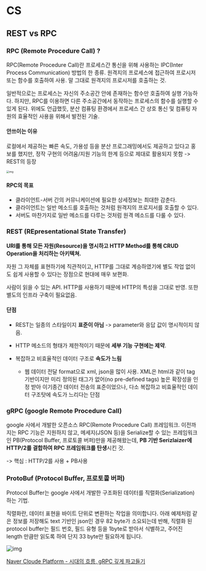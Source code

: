 # CS


## REST vs RPC

### RPC (Remote Procedure Call) ?
RPC(Remote Procedure Call)란 프로세스간 통신을 위해 사용하는 IPC(Inter Process Communication) 방법의 한 종류. 원격지의 프로세스에 접근하여 프로시저 또는 함수를 호출하여 사용. 말 그대로 원격지의 프로시저를 호출하는 것.

일반적으로는 프로세스는 자신의 주소공간 안에 존재하는 함수만 호출하여 실행 가능하다. 하지만, RPC를 이용하면 다른 주소공간에서 동작하는 프로세스의 함수를 실행할 수 있게 된다. 위에도 언급했듯, 분산 컴퓨팅 환경에서 프로세스 간 상호 통신 및 컴퓨팅 자원의 효율적인 사용을 위해서 발전된 기술.

#### 안쓰이는 이유

로컬에서 제공하는 빠른 속도, 가용성 등을 분산 프로그래밍에서도 제공하고 있다고 홍보를 했지만, 정작 구현의 어려움/지원 기능의 한계 등으로 제대로 활용되지 못함 -> REST의 등장

<img src="https://media.vlpt.us/images/jakeseo_me/post/16327fcc-4da1-4a4b-8dbc-b5b84a933900/image.png" alt="img" style="zoom:45%;" />

#### RPC의 목표

- 클라이언트-서버 간의 커뮤니케이션에 필요한 상세정보는 최대한 감춘다.
- 클라이언트는 일반 메소드를 호출하는 것처럼 원격지의 프로지서를 호출할 수 있다.
- 서버도 마찬가지로 일반 메소드를 다루는 것처럼 원격 메소드를 다룰 수 있다.



###  REST (REpresentational State Transfer)

**URI를 통해 모든 자원(Resource)을 명시하고 HTTP Method를 통해 CRUD Operation을 처리하는 아키텍쳐.**

자원 그 자체를 표현하기에 직관적이고, HTTP를 그대로 계승하였기에 별도 작업 없이도 쉽게 사용할 수 있다는 장점으로 현대에 매우 보편화. 

사람이 읽을 수 있는 API. HTTP를 사용하기 때문에 HTTP의 특성을 그대로 반영. 또한 별도의 인프라 구축이 필요없음.

#### 단점

- REST는 일종의 스타일이지 **표준이 아님** -> parameter와 응답 값이 명시적이지 않음. 
- HTTP 메소드의 형태가 제한적이기 때문에 **세부 기능 구현에는 제약**.

- 복잡하고 비효율적인 데이터 구조로 **속도가 느림**
  - 웹 데이터 전달 format으로 xml, json을 많이 사용. XML은 html과 같이 tag 기반이지만 미리 정의된 태그가 없어(no pre-defined tags) 높은 확장성을 인정 받아 이기종간 데이터 전송의 표준이었으나, 다소 복잡하고 비효율적인 데이터 구조탓에 속도가 느리다는 단점



### gRPC (google Remote Procedure Call)

google 사에서 개발한 오픈소스 RPC(Remote Procedure Call) 프레임워크. 이전까지는 RPC 기능은 지원하지 않고, 메세지(JSON 등)을 Serialize할 수 있는 프레임워크인 PB(Protocol Buffer, 프로토콜 버퍼)만을 제공해왔는데, **PB 기반 Serizlaizer에 HTTP/2를 결합하여 RPC 프레임워크를 탄생**시킨 것.

-> 핵심 : HTTP/2를 사용 + PB사용



### ProtoBuf (Protocol Buffer, 프로토콜 버퍼)

Protocol Buffer는 google 사에서 개발한 구조화된 데이터를 직렬화(Serialization)하는 기법.

직렬화란, 데이터 표현을 바이트 단위로 변환하는 작업을 의미합니다. 아래 예제처럼 같은 정보를 저장해도 text 기반인 json인 경우 82 byte가 소요되는데 반해, 직렬화 된 protocol buffer는 필드 번호, 필드 유형 등을 1byte로 받아서 식별하고, 주어진 length 만큼만 읽도록 하여 단지 33 byte만 필요하게 됩니다.

![img](https://miro.medium.com/max/1400/0*EqWBu3VDbav3svJk)



[Naver Cloude Platform - 시대의 흐름, gRPC 깊게 파고들기](https://medium.com/naver-cloud-platform/nbp-%EA%B8%B0%EC%88%A0-%EA%B2%BD%ED%97%98-%EC%8B%9C%EB%8C%80%EC%9D%98-%ED%9D%90%EB%A6%84-grpc-%EA%B9%8A%EA%B2%8C-%ED%8C%8C%EA%B3%A0%EB%93%A4%EA%B8%B0-1-39e97cb3460)

